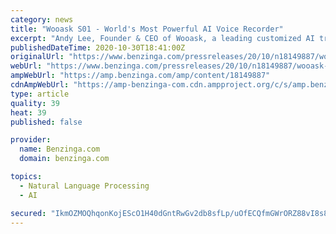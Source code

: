 ```yaml
---
category: news
title: "Wooask S01 - World's Most Powerful AI Voice Recorder"
excerpt: "Andy Lee, Founder & CEO of Wooask, a leading customized AI translation solution provider, is introducing a new product,"
publishedDateTime: 2020-10-30T18:41:00Z
originalUrl: "https://www.benzinga.com/pressreleases/20/10/n18149887/wooask-s01-worlds-most-powerful-ai-voice-recorder"
webUrl: "https://www.benzinga.com/pressreleases/20/10/n18149887/wooask-s01-worlds-most-powerful-ai-voice-recorder"
ampWebUrl: "https://amp.benzinga.com/amp/content/18149887"
cdnAmpWebUrl: "https://amp-benzinga-com.cdn.ampproject.org/c/s/amp.benzinga.com/amp/content/18149887"
type: article
quality: 39
heat: 39
published: false

provider:
  name: Benzinga.com
  domain: benzinga.com

topics:
  - Natural Language Processing
  - AI

secured: "IkmOZMOQhqonKojEScO1H40dGntRwGv2db8sfLp/uOfECQfmGWrORZ88vI8s8isvrrw6wef00NYXulZlgiBFrI/GvktkrrVlqPr7yjUDVcTWO7C7ynsoqSV6Cq8W+JzCDGRP5fPr7yR42Ur2qtNwSM6+4bPzThj3pzPG9SUgkH0jOExVv7fvjJnw/1/IcRwn6LLG9+S1jaef2tyCzznf7b3cpQ0OdLbIEXhhLvf7vurfVyb7JLDuXdLPhvHS4gNe8VtupfNRyIqHsnxO2JEWkurwQVvtTD6LiwQtsylQXBHokl6VjP4bfODMeqlp22iA7BoLv4Iy+9DraFm/SLeDjA97/T+hOH63uehqPIG5FSQ=;Sj+HYQHp5o8W5XfAg1EYjw=="
---
```


